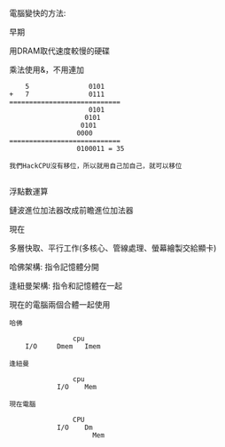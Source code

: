 電腦變快的方法:

早期

用DRAM取代速度較慢的硬碟



乘法使用&，不用連加

```
	5				0101
+	7				0111
============================
					0101
				   0101
				  0101
				 0000
============================
				 0100011 = 35

我們HackCPU沒有移位，所以就用自己加自己，就可以移位


```

浮點數運算



鏈波進位加法器改成前瞻進位加法器



現在

多層快取、平行工作(多核心、管線處理、螢幕繪製交給顯卡)

哈佛架構: 指令記憶體分開

逢紐曼架構: 指令和記憶體在一起

現在的電腦兩個合體一起使用

```
哈佛

				cpu
	I/O  	Dmem   Imem

逢紐曼

				cpu
			I/O    Mem
			
現在電腦

				CPU
			I/O    Dm
					 Mem
```




